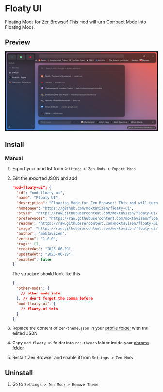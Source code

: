 # Floaty UI

Floating Mode for Zen Browser! This mod will turn Compact Mode into Floating Mode.

## Preview

![Floaty UI preview](./preview.png)

## Install

### Manual

1. Export your mod list from `Settings > Zen Mods > Export Mods`
2. Edit the exported JSON and add

    ```json
    "mod-floaty-ui": {
      "id": "mod-floaty-ui",
      "name": "Floaty UI",
      "description": "Floating Mode for Zen Browser! This mod will turn Compact Mode into Floating Mode.",
      "homepage": "https://github.com/moktavizen/floaty-ui",
      "style": "https://raw.githubusercontent.com/moktavizen/floaty-ui/refs/heads/main/mod-floaty-ui/chrome.css",
      "preferences": "https://raw.githubusercontent.com/moktavizen/floaty-ui/refs/heads/main/mod-floaty-ui/preferences.json",
      "readme": "https://raw.githubusercontent.com/moktavizen/floaty-ui/refs/heads/main/mod-floaty-ui/README.md",
      "image": "https://raw.githubusercontent.com/moktavizen/floaty-ui/refs/heads/main/preview-store.png",
      "author": "moktavizen",
      "version": "1.0.0",
      "tags": [],
      "createdAt": "2025-06-29",
      "updatedAt": "2025-06-29",
      "enabled": false
    }
    ```

    The structure should look like this

    ```json
    {
      "other-mods": {
        // other mods info
      }, // don't forget the comma before
      "mod-floaty-ui": {
        // floaty-ui info
      }
    }
    ```

3. Replace the content of `zen-theme.json` in your [profile folder](https://docs.zen-browser.app/guides/live-editing#step-1-access-the-profile-folder) with the edited JSON
4. Copy `mod-floaty-ui` folder into `zen-themes` folder inside your [chrome folder](https://docs.zen-browser.app/guides/live-editing#step-2-create-the-chrome-folder)
5. Restart Zen Browser and enable it from `Settings > Zen Mods`

## Uninstall

1. Go to `Settings > Zen Mods > Remove Theme`
